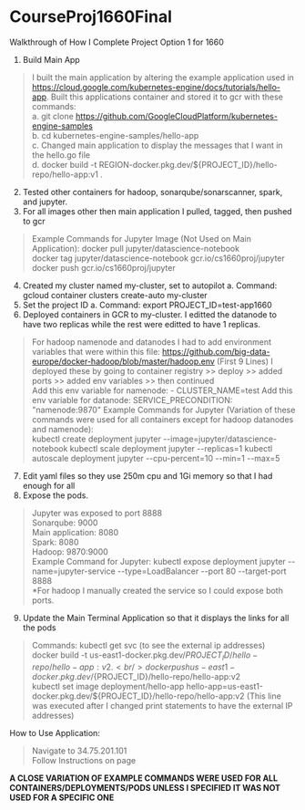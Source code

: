 # CourseProj1660Final
Walkthrough of How I Complete Project Option 1 for 1660 
1. Build Main App
> I built the main application by altering the example application used in https://cloud.google.com/kubernetes-engine/docs/tutorials/hello-app. 
> Built this applications container and stored it to gcr with these commands: <br/>
> a. git clone https://github.com/GoogleCloudPlatform/kubernetes-engine-samples <br/>
> b. cd kubernetes-engine-samples/hello-app <br/>
> c. Changed main application to display the messages that I want in the hello.go file <br/>
> d. docker build -t REGION-docker.pkg.dev/${PROJECT_ID}/hello-repo/hello-app:v1 . <br/>
2. Tested other containers for hadoop, sonarqube/sonarscanner, spark, and jupyter. 
3. For all images other then main application I pulled, tagged, then pushed to gcr 
> Example Commands for Jupyter Image (Not Used on Main Application): docker pull jupyter/datascience-notebook<br/> 
> docker tag jupyter/datascience-notebook gcr.io/cs1660proj/jupyter<br/>
> docker push gcr.io/cs1660proj/jupyter<br/>
4. Created my cluster named my-cluster, set to autopilot 
    a. Command: gcloud container clusters create-auto my-cluster
5. Set the project ID
    a. Command: export PROJECT_ID=test-app1660
6. Deployed containers in GCR to my-cluster. I editted the datanode to have two replicas while the rest were editted to have 1 replicas.
> For hadoop namenode and datanodes I had to add environment variables that were within this file: https://github.com/big-data-europe/docker-hadoop/blob/master/hadoop.env (First 9 Lines) I deployed these by going to container registry >> deploy >> added ports >> added env variables >> then continued<br/>
> Add this env variable for namenode: - CLUSTER_NAME=test
> Add this env variable for datanode: SERVICE_PRECONDITION: "namenode:9870"
> Example Commands for Jupyter (Variation of these commands were used for all containers except for hadoop datanodes and namenode): <br/>
> kubectl create deployment jupyter --image=jupyter/datascience-notebook 
> kubectl scale deployment jupyter --replicas=1
> kubectl autoscale deployment jupyter --cpu-percent=10 --min=1 --max=5
7. Edit yaml files so they use 250m cpu and 1Gi memory so that I had enough for all 
8. Expose the pods.
> Jupyter was exposed to port 8888 <br/>
> Sonarqube: 9000 <br/>
> Main application: 8080 <br/>
> Spark: 8080 <br/>
> Hadoop: 9870:9000 <br/>
> Example Command for Jupyter: kubectl expose deployment jupyter --name=jupyter-service --type=LoadBalancer --port 80 --target-port 8888 <br/>
    *For hadoop I manually created the service so I could expose both ports.
9. Update the Main Terminal Application so that it displays the links for all the pods 
> Commands: kubectl get svc (to see the external ip addresses) <br/>
> docker build -t us-east1-docker.pkg.dev/${PROJECT_ID}/hello-repo/hello-app:v2 . <br/>
> docker push us-east1-docker.pkg.dev/${PROJECT_ID}/hello-repo/hello-app:v2 <br/>
> kubectl set image deployment/hello-app hello-app=us-east1-docker.pkg.dev/${PROJECT_ID}/hello-repo/hello-app:v2 (This line was executed after I changed print statements to have the external IP addresses) <br/>

How to Use Application:
> Navigate to 34.75.201.101<br/>
> Follow Instructions on page<br/>

**A CLOSE VARIATION OF EXAMPLE COMMANDS WERE USED FOR ALL CONTAINERS/DEPLOYMENTS/PODS UNLESS I SPECIFIED IT WAS NOT USED FOR A SPECIFIC ONE**
